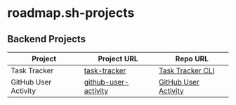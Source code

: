 # roadmap.sh-projects

## Backend Projects

| Project              | Project URL                                                              | Repo URL                                                                                                                   |
| -------------------- | ------------------------------------------------------------------------ | -------------------------------------------------------------------------------------------------------------------------- |
| Task Tracker         | [task-tracker](https://roadmap.sh/projects/task-tracker)                 | [Task Tracker CLI](https://github.com/jidalgo11/roadmap.sh-projects/tree/master/backend-projects/task-tracker)             |
| GitHub User Activity | [github-user-activity](https://roadmap.sh/projects/github-user-activity) | [GitHub User Activity](https://github.com/jidalgo11/roadmap.sh-projects/tree/master/backend-projects/github-user-activity) |
